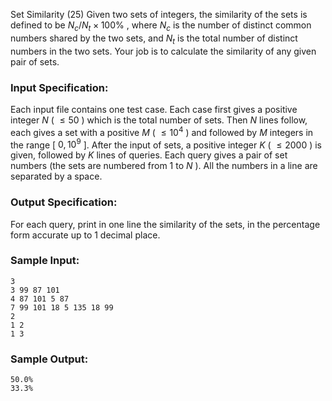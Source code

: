 Set Similarity (25)
Given two sets of integers, the similarity of the sets is defined to be
$N_c/N_t\times 100\%$ , where $N_c$ is the number of distinct common numbers
shared by the two sets, and $N_t$ is the total number of distinct numbers in
the two sets. Your job is to calculate the similarity of any given pair of
sets.

### Input Specification:

Each input file contains one test case. Each case first gives a positive
integer $N$ ( $\le 50$ ) which is the total number of sets. Then $N$ lines
follow, each gives a set with a positive $M$ ( $\le 10^4$ ) and followed by
$M$ integers in the range [ $0, 10^9$ ]. After the input of sets, a positive
integer $K$ ( $\le 2000$ ) is given, followed by $K$ lines of queries. Each
query gives a pair of set numbers (the sets are numbered from 1 to $N$ ). All
the numbers in a line are separated by a space.

### Output Specification:

For each query, print in one line the similarity of the sets, in the
percentage form accurate up to 1 decimal place.

### Sample Input:

    
    
    3
    3 99 87 101
    4 87 101 5 87
    7 99 101 18 5 135 18 99
    2
    1 2
    1 3
    

### Sample Output:

    
    
    50.0%
    33.3%
    

